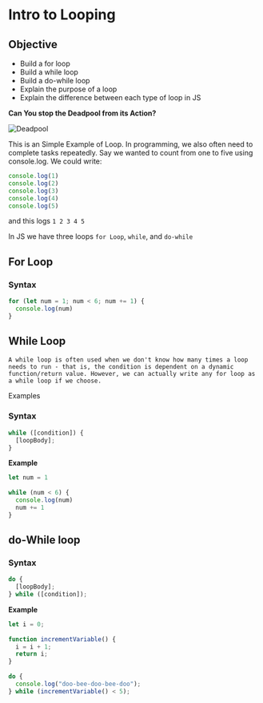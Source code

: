 # Intro to Looping

## Objective

- Build a for loop
- Build a while loop
- Build a do-while loop
- Explain the purpose of a loop
- Explain the difference between each type of loop in JS


**Can You stop the Deadpool from its Action?**


![Deadpool](https://i.imgur.com/qR77BXg.gif)

This is an Simple Example of Loop. In programming, we also often need to complete tasks repeatedly. Say we wanted to count from one to five using console.log. We could write:

```js
console.log(1)
console.log(2)
console.log(3)
console.log(4)
console.log(5) 
```

and this logs     ```
                    1
                    2
					3
					4
					5
					```

In JS we have three loops ```for Loop```, ```while```, and ```do-while```

<h2>For Loop</h2>


### Syntax

```js
for (let num = 1; num < 6; num += 1) {
  console.log(num)
}
````


<h2> While Loop</h2>

``A while loop is often used when we don't know how many times a loop needs to run - that is, the condition is dependent on a dynamic function/return value. However, we can actually write any for loop as a while loop if we choose.``

Examples

### Syntax

```js
while ([condition]) {
  [loopBody];
}
```

**Example**

```js
let num = 1
 
while (num < 6) {
  console.log(num)
  num += 1
}
```

<h2> do-While loop </h2>


### Syntax

```js
do {
  [loopBody];
} while ([condition]);

```


**Example**

```js
let i = 0;
 
function incrementVariable() {
  i = i + 1;
  return i;
}
 
do {
  console.log("doo-bee-doo-bee-doo");
} while (incrementVariable() < 5);

```




